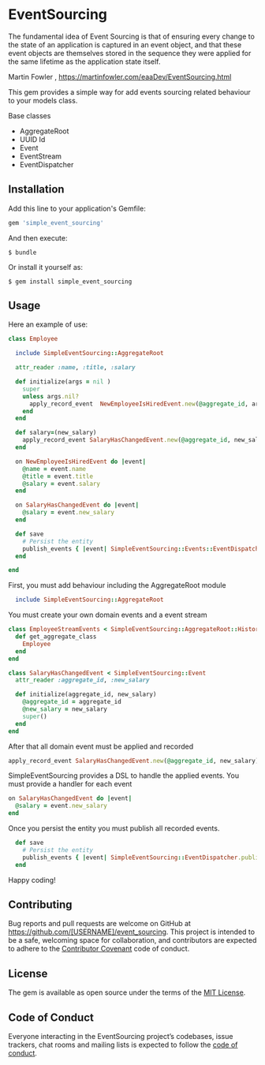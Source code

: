 # EventSourcing

The fundamental idea of Event Sourcing is that of ensuring every change to the state of an application is captured in an event object, and that these event objects are themselves stored in the sequence they were applied for the same lifetime as the application state itself.

Martin Fowler , https://martinfowler.com/eaaDev/EventSourcing.html

This gem provides a simple way for add events sourcing related behaviour to your models class.

Base classes

- AggregateRoot
- UUID Id
- Event
- EventStream
- EventDispatcher

## Installation

Add this line to your application's Gemfile:

```ruby
gem 'simple_event_sourcing'
```

And then execute:

    $ bundle

Or install it yourself as:

    $ gem install simple_event_sourcing

## Usage

Here an example of use:

```ruby
class Employee

  include SimpleEventSourcing::AggregateRoot

  attr_reader :name, :title, :salary

  def initialize(args = nil )
    super
    unless args.nil?
      apply_record_event  NewEmployeeIsHiredEvent.new(@aggregate_id, args[:name], args[:title], args[:salary] )
    end
  end

  def salary=(new_salary)
    apply_record_event SalaryHasChangedEvent.new(@aggregate_id, new_salary)
  end

  on NewEmployeeIsHiredEvent do |event|
    @name = event.name
    @title = event.title
    @salary = event.salary
  end

  on SalaryHasChangedEvent do |event|
    @salary = event.new_salary
  end

  def save
    # Persist the entity
    publish_events { |event| SimpleEventSourcing::Events::EventDispatcher.publish(event) }
  end

end
```

First, you must add behaviour including the AggregateRoot module

```ruby
  include SimpleEventSourcing::AggregateRoot
```

You must create your own domain events and a event stream

```ruby
class EmployeeStreamEvents < SimpleEventSourcing::AggregateRoot::History
  def get_aggregate_class
    Employee
  end
end

class SalaryHasChangedEvent < SimpleEventSourcing::Event
  attr_reader :aggregate_id, :new_salary

  def initialize(aggregate_id, new_salary)
    @aggregate_id = aggregate_id
    @new_salary = new_salary
    super()
  end
end
```

After that all domain event must be applied and recorded

```ruby
apply_record_event SalaryHasChangedEvent.new(@aggregate_id, new_salary)
```

SimpleEventSourcing provides a DSL to handle the applied events. You must provide a handler for each event

```ruby
on SalaryHasChangedEvent do |event|
  @salary = event.new_salary
end
```

Once you persist the entity you must publish all recorded events.

```ruby
  def save
    # Persist the entity
    publish_events { |event| SimpleEventSourcing::EventDispatcher.publish(event) }
  end
```

Happy coding!

## Contributing

Bug reports and pull requests are welcome on GitHub at https://github.com/[USERNAME]/event_sourcing. This project is intended to be a safe, welcoming space for collaboration, and contributors are expected to adhere to the [Contributor Covenant](http://contributor-covenant.org) code of conduct.

## License

The gem is available as open source under the terms of the [MIT License](https://opensource.org/licenses/MIT).

## Code of Conduct

Everyone interacting in the EventSourcing project’s codebases, issue trackers, chat rooms and mailing lists is expected to follow the [code of conduct](https://github.com/[USERNAME]/event_sourcing/blob/master/CODE_OF_CONDUCT.md).
